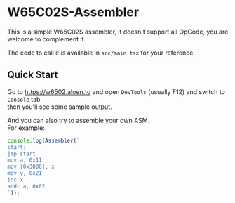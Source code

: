 # W65C02S-Assembler

This is a simple W65C02S assembler, it doesn't support all OpCode, you are welcome to complement it.

The code to call it is available in `src/main.tsx` for your reference.

## Quick Start

Go to https://w6502.aloen.to and open `DevTools` (usually F12) and switch to `Console` tab  
then you'll see some sample output.

And you can also try to assemble your own ASM.  
For example:

```js
console.log(Assembler(`
start:
jmp start
mov a, 0x11
mov [0x3000], x
mov y, 0x21
inc x
addc a, 0x02
`));
```
